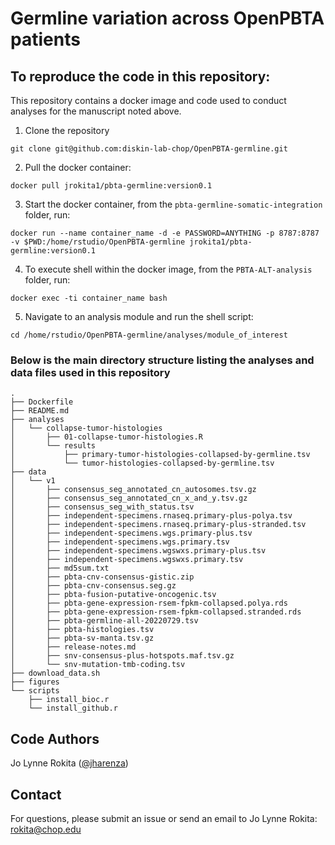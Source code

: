 # Germline variation across OpenPBTA patients

## To reproduce the code in this repository:
This repository contains a docker image and code used to conduct analyses for the manuscript noted above.

1. Clone the repository
```
git clone git@github.com:diskin-lab-chop/OpenPBTA-germline.git
```

2. Pull the docker container:
```
docker pull jrokita1/pbta-germline:version0.1
```

3. Start the docker container, from the `pbta-germline-somatic-integration` folder, run:
```
docker run --name container_name -d -e PASSWORD=ANYTHING -p 8787:8787 -v $PWD:/home/rstudio/OpenPBTA-germline jrokita1/pbta-germline:version0.1
```

4. To execute shell within the docker image, from the `PBTA-ALT-analysis` folder, run:
```
docker exec -ti container_name bash
```

5. Navigate to an analysis module and run the shell script:
```
cd /home/rstudio/OpenPBTA-germline/analyses/module_of_interest
```


### Below is the main directory structure listing the analyses and data files used in this repository

```
.
├── Dockerfile
├── README.md
├── analyses
│   └── collapse-tumor-histologies
│       ├── 01-collapse-tumor-histologies.R
│       └── results
│           ├── primary-tumor-histologies-collapsed-by-germline.tsv
│           └── tumor-histologies-collapsed-by-germline.tsv
├── data
│   └── v1
│       ├── consensus_seg_annotated_cn_autosomes.tsv.gz
│       ├── consensus_seg_annotated_cn_x_and_y.tsv.gz
│       ├── consensus_seg_with_status.tsv
│       ├── independent-specimens.rnaseq.primary-plus-polya.tsv
│       ├── independent-specimens.rnaseq.primary-plus-stranded.tsv
│       ├── independent-specimens.wgs.primary-plus.tsv
│       ├── independent-specimens.wgs.primary.tsv
│       ├── independent-specimens.wgswxs.primary-plus.tsv
│       ├── independent-specimens.wgswxs.primary.tsv
│       ├── md5sum.txt
│       ├── pbta-cnv-consensus-gistic.zip
│       ├── pbta-cnv-consensus.seg.gz
│       ├── pbta-fusion-putative-oncogenic.tsv
│       ├── pbta-gene-expression-rsem-fpkm-collapsed.polya.rds
│       ├── pbta-gene-expression-rsem-fpkm-collapsed.stranded.rds
│       ├── pbta-germline-all-20220729.tsv
│       ├── pbta-histologies.tsv
│       ├── pbta-sv-manta.tsv.gz
│       ├── release-notes.md
│       ├── snv-consensus-plus-hotspots.maf.tsv.gz
│       └── snv-mutation-tmb-coding.tsv
├── download_data.sh
├── figures
└── scripts
    ├── install_bioc.r
    └── install_github.r
```

## Code Authors

Jo Lynne Rokita ([@jharenza](https://github.com/jharenza))

## Contact

For questions, please submit an issue or send an email to Jo Lynne Rokita: rokita@chop.edu

